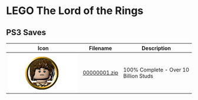 # LEGO The Lord of the Rings

## PS3 Saves

| Icon | Filename | Description |
|------|----------|-------------|
| ![LEGO The Lord of the Rings](ICON0.PNG) | [00000001.zip](00000001.zip) | 100% Complete - Over 10 Billion Studs |
